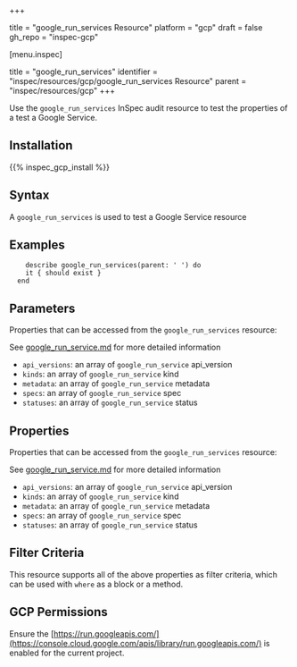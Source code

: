 +++

title = "google_run_services Resource"
platform = "gcp"
draft = false
gh_repo = "inspec-gcp"


[menu.inspec]

title = "google_run_services"
identifier = "inspec/resources/gcp/google_run_services Resource"
parent = "inspec/resources/gcp"
+++

Use the `google_run_services` InSpec audit resource to test the properties of a test a Google Service.

## Installation
{{% inspec_gcp_install %}}

## Syntax
A `google_run_services` is used to test a Google Service resource

## Examples
```
    describe google_run_services(parent: ' ') do
    it { should exist }
  end
```

## Parameters
Properties that can be accessed from the `google_run_services` resource:

See [google_run_service.md](google_run_service.md) for more detailed information
* `api_versions`: an array of `google_run_service` api_version
* `kinds`: an array of `google_run_service` kind
* `metadata`: an array of `google_run_service` metadata
* `specs`: an array of `google_run_service` spec
* `statuses`: an array of `google_run_service` status
## Properties
Properties that can be accessed from the `google_run_services` resource:

See [google_run_service.md](google_run_service.md) for more detailed information
* `api_versions`: an array of `google_run_service` api_version
* `kinds`: an array of `google_run_service` kind
* `metadata`: an array of `google_run_service` metadata
* `specs`: an array of `google_run_service` spec
* `statuses`: an array of `google_run_service` status

## Filter Criteria
This resource supports all of the above properties as filter criteria, which can be used
with `where` as a block or a method.

## GCP Permissions

Ensure the [https://run.googleapis.com/](https://console.cloud.google.com/apis/library/run.googleapis.com/) is enabled for the current project.
